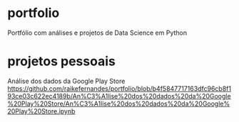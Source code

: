 # portfolio
Portfólio com análises e projetos de Data Science em Python
# projetos pessoais
Análise dos dados da Google Play Store https://github.com/raikefernandes/portfolio/blob/b4f5847717163dfc96cb8f193ce03c622ec4189b/An%C3%A1lise%20dos%20dados%20da%20Google%20Play%20Store/An%C3%A1lise%20dos%20dados%20da%20Google%20Play%20Store.ipynb
